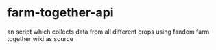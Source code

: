 # farm-together-api
an script which collects data from all different crops using fandom farm together wiki as source
